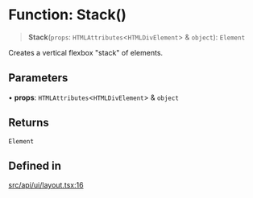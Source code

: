 # Function: Stack()

> **Stack**(`props`: `HTMLAttributes`\<`HTMLDivElement`\> & `object`): `Element`

Creates a vertical flexbox "stack" of elements.

## Parameters

• **props**: `HTMLAttributes`\<`HTMLDivElement`\> & `object`

## Returns

`Element`

## Defined in

[src/api/ui/layout.tsx:16](https://github.com/blacksmithgu/datacore/blob/b2f12b09abf3864956181ba4f5c7075bc281ce27/src/api/ui/layout.tsx#L16)
